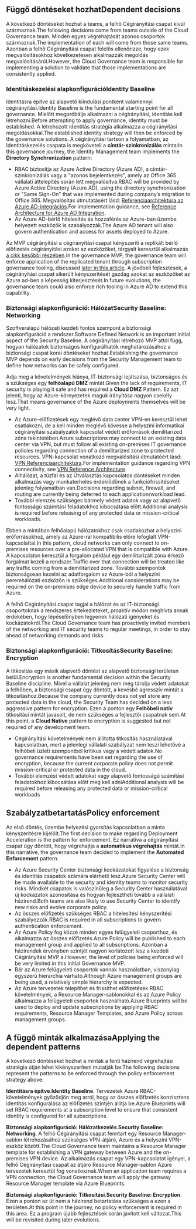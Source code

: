 <!-- TEMPLATE FILE - DO NOT ADD METADATA -->

## <a name="dependent-decisions"></a><span data-ttu-id="1bcfe-101">Függő döntéseket hozhat</span><span class="sxs-lookup"><span data-stu-id="1bcfe-101">Dependent decisions</span></span>

<span data-ttu-id="1bcfe-102">A következő döntéseket hozhat a teams, a felhő Cégirányítási csapat kívül származnak.</span><span class="sxs-lookup"><span data-stu-id="1bcfe-102">The following decisions come from teams outside of the Cloud Governance team.</span></span> <span data-ttu-id="1bcfe-103">Minden egyes végrehajtását azonos csoportok származnak.</span><span class="sxs-lookup"><span data-stu-id="1bcfe-103">The implementation of each will come from those same teams.</span></span> <span data-ttu-id="1bcfe-104">Azonban a felhő Cégirányítási csapat felelős ellenőrizze, hogy ezek megvalósításokhoz következetesen alkalmazzák megoldás megvalósításáról.</span><span class="sxs-lookup"><span data-stu-id="1bcfe-104">However, the Cloud Governance team is responsible for implementing a solution to validate that those implementations are consistently applied.</span></span>

### <a name="identity-baseline"></a><span data-ttu-id="1bcfe-105">Identitáskezelési alapkonfiguráció</span><span class="sxs-lookup"><span data-stu-id="1bcfe-105">Identity Baseline</span></span>

<span data-ttu-id="1bcfe-106">Identitásra építve az alapvető kiindulási pontként valamennyi cégirányítási.</span><span class="sxs-lookup"><span data-stu-id="1bcfe-106">Identity Baseline is the fundamental starting point for all governance.</span></span> <span data-ttu-id="1bcfe-107">Mielőtt megpróbálja alkalmazni a cégirányítási, identitás kell létrehozni.</span><span class="sxs-lookup"><span data-stu-id="1bcfe-107">Before attempting to apply governance, identity must be established.</span></span> <span data-ttu-id="1bcfe-108">A létrehozott identitás stratégia alkalmazza a cégirányítási megoldásokkal.</span><span class="sxs-lookup"><span data-stu-id="1bcfe-108">The established identity strategy will then be enforced by the governance solutions.</span></span>
<span data-ttu-id="1bcfe-109">A cégirányítási tartson a folyamatban, az Identitáskezelés csapata is megköveteli a **címtár-szinkronizálás** minta:</span><span class="sxs-lookup"><span data-stu-id="1bcfe-109">In this governance journey, the Identity Management team implements the **Directory Synchronization** pattern:</span></span>

- <span data-ttu-id="1bcfe-110">RBAC biztosítja az Azure Active Directory (Azure AD), a címtár-szinkronizálás vagy a "azonos bejelentkezés", amely az Office 365 vállalati áttelepítés során lett megvalósítva.</span><span class="sxs-lookup"><span data-stu-id="1bcfe-110">RBAC will be provided by Azure Active Directory (Azure AD), using the directory synchronization or "Same Sign-On" that was implemented during company’s migration to Office 365.</span></span> <span data-ttu-id="1bcfe-111">Megvalósítás útmutatásért lásd: [Referenciaarchitektúra az Azure AD-integrációs](/azure/architecture/reference-architectures/identity/azure-ad).</span><span class="sxs-lookup"><span data-stu-id="1bcfe-111">For implementation guidance, see [Reference Architecture for Azure AD Integration](/azure/architecture/reference-architectures/identity/azure-ad).</span></span>
- <span data-ttu-id="1bcfe-112">Az Azure AD-bérlő hitelesítés és hozzáférés az Azure-ban üzembe helyezett eszközök is szabályozzák.</span><span class="sxs-lookup"><span data-stu-id="1bcfe-112">The Azure AD tenant will also govern authentication and access for assets deployed to Azure.</span></span>

<span data-ttu-id="1bcfe-113">Az MVP cégirányítási a cégirányítási csapat kényszeríti a replikált bérlő előfizetés cégirányítási azokat az eszközöket, tárgyalt keresztül alkalmazás [a cikk későbbi részében](#subscription-model).</span><span class="sxs-lookup"><span data-stu-id="1bcfe-113">In the governance MVP, the governance team will enforce application of the replicated tenant through subscription governance tooling, discussed [later in this article](#subscription-model).</span></span> <span data-ttu-id="1bcfe-114">A jövőbeli fejlesztések, a cégirányítási csapat sikerült kényszerítését gazdag azokat az eszközöket az Azure ad-ben a képesség kiterjesztését.</span><span class="sxs-lookup"><span data-stu-id="1bcfe-114">In future evolutions, the governance team could also enforce rich tooling in Azure AD to extend this capability.</span></span>

### <a name="security-baseline-networking"></a><span data-ttu-id="1bcfe-115">Biztonsági alapkonfiguráció: Hálózat</span><span class="sxs-lookup"><span data-stu-id="1bcfe-115">Security Baseline: Networking</span></span>

<span data-ttu-id="1bcfe-116">Szoftveralapú hálózati kezdeti fontos szempont a biztonsági alapkonfiguráció a rendszer.</span><span class="sxs-lookup"><span data-stu-id="1bcfe-116">Software Defined Network is an important initial aspect of the Security Baseline.</span></span> <span data-ttu-id="1bcfe-117">A cégirányítási létrehozó MVP attól függ, hogyan hálózatok biztonságos konfigurálhatók meghatározásához a biztonsági csapat korai döntéseket hozhat.</span><span class="sxs-lookup"><span data-stu-id="1bcfe-117">Establishing the governance MVP depends on early decisions from the Security Management team to define how networks can be safely configured.</span></span>

<span data-ttu-id="1bcfe-118">Adja meg a követelmények hiánya, IT-biztonsági lejátszása, biztonságos és a szükséges egy **felhőalapú DMZ** mintát.</span><span class="sxs-lookup"><span data-stu-id="1bcfe-118">Given the lack of requirements, IT security is playing it safe and has required a **Cloud DMZ** Pattern.</span></span> <span data-ttu-id="1bcfe-119">Ez azt jelenti, hogy az Azure-környezetek maguk irányítása nagyon csekély lesz.</span><span class="sxs-lookup"><span data-stu-id="1bcfe-119">That means governance of the Azure deployments themselves will be very light.</span></span>

- <span data-ttu-id="1bcfe-120">Az Azure-előfizetések egy meglévő data center VPN-en keresztül lehet csatlakozni, de a kell minden meglévő kövesse a helyszíni informatikai cégirányítási szabályzatok kapcsolat védett erőforrások demilitarized zóna tekintetében.</span><span class="sxs-lookup"><span data-stu-id="1bcfe-120">Azure subscriptions may connect to an existing data center via VPN, but must follow all existing on-premises IT governance policies regarding connection of a demilitarized zone to protected resources.</span></span> <span data-ttu-id="1bcfe-121">VPN-kapcsolat vonatkozó megvalósítási útmutatóért lásd: [VPN Referenciaarchitektúra](/azure/architecture/reference-architectures/hybrid-networking/vpn).</span><span class="sxs-lookup"><span data-stu-id="1bcfe-121">For implementation guidance regarding VPN connectivity, see [VPN Reference Architecture](/azure/architecture/reference-architectures/hybrid-networking/vpn).</span></span>
- <span data-ttu-id="1bcfe-122">Alhálózat, a tűzfal és az Útválasztás kapcsolatos döntéseket minden alkalmazás vagy munkaterhelés érdeklődőnek a funkciófrissítéseket jelenleg folyamatban van.</span><span class="sxs-lookup"><span data-stu-id="1bcfe-122">Decisions regarding subnet, firewall, and routing are currently being deferred to each application/workload lead.</span></span>
- <span data-ttu-id="1bcfe-123">További elemzés szükséges bármely védett adatok vagy az alapvető fontosságú számítási feladatokhoz kibocsátása előtt.</span><span class="sxs-lookup"><span data-stu-id="1bcfe-123">Additional analysis is required before releasing of any protected data or mission-critical workloads.</span></span>

<span data-ttu-id="1bcfe-124">Ebben a mintában felhőalapú hálózatokhoz csak csatlakozhat a helyszíni erőforrásokhoz, amely az Azure-ral kompatibilis előre lefoglalt VPN-kapcsolattal.</span><span class="sxs-lookup"><span data-stu-id="1bcfe-124">In this pattern, cloud networks can only connect to on-premises resources over a pre-allocated VPN that is compatible with Azure.</span></span> <span data-ttu-id="1bcfe-125">A kapcsolaton keresztül a forgalom például egy demilitarizált zóna érkező forgalmat kezeli a rendszer.</span><span class="sxs-lookup"><span data-stu-id="1bcfe-125">Traffic over that connection will be treated like any traffic coming from a demilitarized zone.</span></span> <span data-ttu-id="1bcfe-126">További szempontok biztonságosan kezelni az adatforgalom az Azure-ból a helyszíni peremhálózati eszközön is szükséges.</span><span class="sxs-lookup"><span data-stu-id="1bcfe-126">Additional considerations may be required on the on-premises edge device to securely handle traffic from Azure.</span></span>

<span data-ttu-id="1bcfe-127">A felhő Cégirányítási csapat tagjai a hálózat és az IT-biztonsági csoportoknak a rendszeres értekezleteket, proaktív módon meghívta annak érdekében, hogy lépéselőnyben legyenek hálózati igényeket és kockázatokról.</span><span class="sxs-lookup"><span data-stu-id="1bcfe-127">The Cloud Governance team has proactively invited members of the networking and IT security teams to regular meetings, in order to stay ahead of networking demands and risks.</span></span>

### <a name="security-baseline-encryption"></a><span data-ttu-id="1bcfe-128">Biztonsági alapkonfiguráció: Titkosítás</span><span class="sxs-lookup"><span data-stu-id="1bcfe-128">Security Baseline: Encryption</span></span>

<span data-ttu-id="1bcfe-129">A titkosítás egy másik alapvető döntést az alapvető biztonsági területen belül.</span><span class="sxs-lookup"><span data-stu-id="1bcfe-129">Encryption is another fundamental decision within the Security Baseline discipline.</span></span> <span data-ttu-id="1bcfe-130">Mivel a vállalat jelenleg nem még tárolja védett adatokat a felhőben, a biztonsági csapat úgy döntött, a kevésbé agresszív mintát a titkosításhoz.</span><span class="sxs-lookup"><span data-stu-id="1bcfe-130">Because the company currently does not yet store any protected data in the cloud, the Security Team has decided on a less aggressive pattern for encryption.</span></span>
<span data-ttu-id="1bcfe-131">Ezen a ponton egy **Felhőbeli natív** titkosítási mintát javasolt, de nem szükséges a fejlesztői csapatnak sem.</span><span class="sxs-lookup"><span data-stu-id="1bcfe-131">At this point, a **Cloud Native** pattern to encryption is suggested but not required of any development team.</span></span>

- <span data-ttu-id="1bcfe-132">Cégirányítási követelmények nem állította titkosítás használatával kapcsolatban, mert a jelenlegi vállalati szabályzat nem teszi lehetővé a felhőbeli üzleti szempontból kritikus vagy a védett adatok.</span><span class="sxs-lookup"><span data-stu-id="1bcfe-132">No governance requirements have been set regarding the use of encryption, because the current corporate policy does not permit mission-critical or protected data in the cloud.</span></span>
- <span data-ttu-id="1bcfe-133">További elemzést védett adatokat vagy alapvető fontosságú számítási feladatokhoz kibocsátása előtt meg kell adni</span><span class="sxs-lookup"><span data-stu-id="1bcfe-133">Additional analysis will be required before releasing any protected data or mission-critical workloads</span></span>

## <a name="policy-enforcement"></a><span data-ttu-id="1bcfe-134">Szabályzatbetartatás</span><span class="sxs-lookup"><span data-stu-id="1bcfe-134">Policy enforcement</span></span>

<span data-ttu-id="1bcfe-135">Az első döntés, üzembe helyezési gyorsítás kapcsolatban a minta kényszerítésre kijelölt.</span><span class="sxs-lookup"><span data-stu-id="1bcfe-135">The first decision to make regarding Deployment Acceleration is the pattern for enforcement.</span></span> <span data-ttu-id="1bcfe-136">Ez narratíva a cégirányítási csapat úgy döntött, hogy végrehajtja a **automatikus végrehajtás** mintát.</span><span class="sxs-lookup"><span data-stu-id="1bcfe-136">In this narrative, the governance team decided to implement the **Automated Enforcement** pattern.</span></span>

- <span data-ttu-id="1bcfe-137">Az Azure Security Center biztonsági kockázatokat figyelése a biztonság és identitás csapatok számára elérhető lesz.</span><span class="sxs-lookup"><span data-stu-id="1bcfe-137">Azure Security Center will be made available to the security and identity teams to monitor security risks.</span></span> <span data-ttu-id="1bcfe-138">Mindkét csapatok is valószínűleg a Security Center használatával új kockázatok azonosítása és hogyan fejlesztheti tovább a vállalati házirend.</span><span class="sxs-lookup"><span data-stu-id="1bcfe-138">Both teams are also likely to use Security Center to identify new risks and evolve corporate policy.</span></span>
- <span data-ttu-id="1bcfe-139">Az összes előfizetés szükséges RBAC a hitelesítési kényszerítési szabályozzák.</span><span class="sxs-lookup"><span data-stu-id="1bcfe-139">RBAC is required in all subscriptions to govern authentication enforcement.</span></span>
- <span data-ttu-id="1bcfe-140">Az Azure Policy fog közzé minden egyes felügyeleti csoporthoz, és alkalmazza az összes előfizetés.</span><span class="sxs-lookup"><span data-stu-id="1bcfe-140">Azure Policy will be published to each management group and applied to all subscriptions.</span></span> <span data-ttu-id="1bcfe-141">Azonban a házirendek érvényben szintjét nagyon korlátozott lesz a kezdeti Cégirányítási MVP a.</span><span class="sxs-lookup"><span data-stu-id="1bcfe-141">However, the level of policies being enforced will be very limited in this initial Governance MVP.</span></span>
- <span data-ttu-id="1bcfe-142">Bár az Azure felügyeleti csoportok vannak használatban, viszonylag egyszerű hierarchia várható.</span><span class="sxs-lookup"><span data-stu-id="1bcfe-142">Although Azure management groups are being used, a relatively simple hierarchy is expected.</span></span>
- <span data-ttu-id="1bcfe-143">Az Azure tervezetek telepíthet és frissíthet előfizetések RBAC követelmények, a Resource Manager-sablonokkal és az Azure Policy alkalmazza a felügyeleti csoportok használható.</span><span class="sxs-lookup"><span data-stu-id="1bcfe-143">Azure Blueprints will be used to deploy and update subscriptions by applying RBAC requirements, Resource Manager Templates, and Azure Policy across management groups.</span></span>

## <a name="applying-the-dependent-patterns"></a><span data-ttu-id="1bcfe-144">A függő minták alkalmazása</span><span class="sxs-lookup"><span data-stu-id="1bcfe-144">Applying the dependent patterns</span></span>

<span data-ttu-id="1bcfe-145">A következő döntéseket hozhat a minták a fenti házirend végrehajtási stratégia útján lehet kikényszeríteni mutatják be:</span><span class="sxs-lookup"><span data-stu-id="1bcfe-145">The following decisions represent the patterns to be enforced through the policy enforcement strategy above:</span></span>

<span data-ttu-id="1bcfe-146">**Identitásra építve**.</span><span class="sxs-lookup"><span data-stu-id="1bcfe-146">**Identity Baseline**.</span></span> <span data-ttu-id="1bcfe-147">Tervezetek Azure RBAC-követelmények győződjön meg arról, hogy az összes előfizetés konzisztens identitás konfigurálása az előfizetés szintjén állítja be.</span><span class="sxs-lookup"><span data-stu-id="1bcfe-147">Azure Blueprints will set RBAC requirements at a subscription level to ensure that consistent identity is configured for all subscriptions.</span></span>

<span data-ttu-id="1bcfe-148">**Biztonsági alapkonfiguráció: Hálózatkezelés**.</span><span class="sxs-lookup"><span data-stu-id="1bcfe-148">**Security Baseline: Networking**.</span></span> <span data-ttu-id="1bcfe-149">A felhő Cégirányítási csapat fenntart egy Resource Manager-sablon létrehozásához szükséges VPN-átjáró, Azure és a helyszíni VPN-eszköz között.</span><span class="sxs-lookup"><span data-stu-id="1bcfe-149">The Cloud Governance team maintains a Resource Manager template for establishing a VPN gateway between Azure and the on-premises VPN device.</span></span> <span data-ttu-id="1bcfe-150">Az alkalmazás csapat egy VPN-kapcsolatot igényel, a felhő Cégirányítási csapat az átjáró Resource Manager-sablon Azure tervezetek keresztül fog vonatkoznak.</span><span class="sxs-lookup"><span data-stu-id="1bcfe-150">When an application team requires a VPN connection, the Cloud Governance team will apply the gateway Resource Manager template via Azure Blueprints.</span></span>

<span data-ttu-id="1bcfe-151">**Biztonsági alapkonfiguráció: Titkosítási**.</span><span class="sxs-lookup"><span data-stu-id="1bcfe-151">**Security Baseline: Encryption**.</span></span> <span data-ttu-id="1bcfe-152">Ezen a ponton az út nem a házirend betartatása szükséges a ezen a területen.</span><span class="sxs-lookup"><span data-stu-id="1bcfe-152">At this point in the journey, no policy enforcement is required in this area.</span></span> <span data-ttu-id="1bcfe-153">Ez a program újabb fejlesztések során javított kell változat.</span><span class="sxs-lookup"><span data-stu-id="1bcfe-153">This will be revisited during later evolutions.</span></span>
